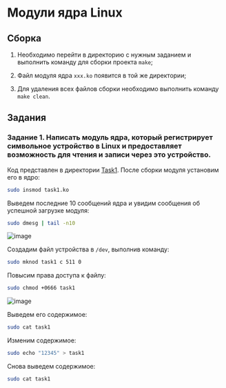# Модули ядра Linux

## Сборка

1. Необходимо перейти в директорию с нужным заданием и выполнить команду для сборки проекта `make`;

2. Файл модуля ядра `xxx.ko` появится в той же директории;

3. Для удаления всех файлов сборки необходимо выполнить команду `make clean`.

## Задания

### Задание 1. Написать модуль ядра, который регистрирует символьное устройство в Linux и предоставляет возможность для чтения и записи через это устройство.

Код представлен в директории [Task1](https://github.com/EltexEmbeddedC/linux-kernel-modules/blob/main/Task1). После сборки модуля установим его в ядро:

```bash
sudo insmod task1.ko
```

Выведем последние 10 сообщений ядра и увидим сообщения об успешной загрузке модуля:

```bash
sudo dmesg | tail -n10
```

![image](https://github.com/user-attachments/assets/e009b840-36a9-4785-b598-1c270746eb08)

Создадим файл устройства в `/dev`, выполнив команду:

```bash
sudo mknod task1 c 511 0
```

Повысим права доступа к файлу:

```bash
sudo chmod +0666 task1
```

![image](https://github.com/user-attachments/assets/7fa66311-072b-40c4-9e04-adde75dec15c)

Выведем его содержимое:

```bash
sudo cat task1
```

Изменим содержимое:

```bash
sudo echo "12345" > task1
```

Снова выведем содержимое:

```bash
sudo cat task1
```
